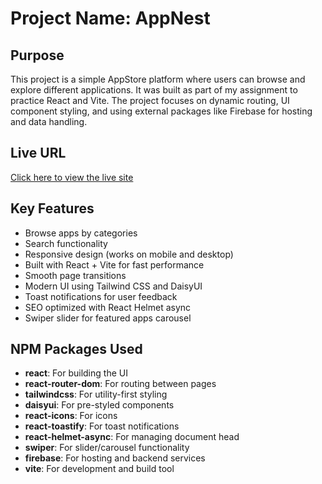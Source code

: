 # Project Name: AppNest

## Purpose
This project is a simple AppStore platform where users can browse and explore different applications. It was built as part of my assignment to practice React and Vite. The project focuses on dynamic routing, UI component styling, and using external packages like Firebase for hosting and data handling.

## Live URL
[Click here to view the live site](https://my-assignment-09-6ab90.web.app/)

## Key Features
- Browse apps by categories
- Search functionality
- Responsive design (works on mobile and desktop)
- Built with React + Vite for fast performance
- Smooth page transitions
- Modern UI using Tailwind CSS and DaisyUI
- Toast notifications for user feedback
- SEO optimized with React Helmet async
- Swiper slider for featured apps carousel

## NPM Packages Used
- **react**: For building the UI
- **react-router-dom**: For routing between pages
- **tailwindcss**: For utility-first styling
- **daisyui**: For pre-styled components
- **react-icons**: For icons
- **react-toastify**: For toast notifications
- **react-helmet-async**: For managing document head
- **swiper**: For slider/carousel functionality
- **firebase**: For hosting and backend services
- **vite**: For development and build tool
